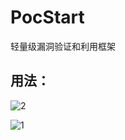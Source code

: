 # PocStart
轻量级漏洞验证和利用框架
## 用法：
![2](https://github.com/ggg4566/PocStart/raw/master/image/2.pnge)


![1](https://github.com/ggg4566/PocStart/raw/master/image/1.pnge)
